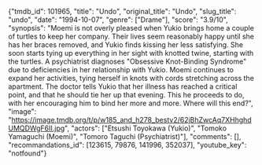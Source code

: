 {"tmdb_id": 101965, "title": "Undo", "original_title": "Undo", "slug_title": "undo", "date": "1994-10-07", "genre": ["Drame"], "score": "3.9/10", "synopsis": "Moemi is not overly pleased when Yukio brings home a couple of turtles to keep her company. Their lives seem reasonably happy until she has her braces removed, and Yukio finds kissing her less satisfying. She soon starts tying up everything in her sight with knotted twine, starting with the turtles. A psychiatrist diagnoses \"Obsessive Knot-Binding Syndrome\" due to deficiencies in her relationship with Yukio. Moemi continues to expand her activities, tying herself in knots with cords stretching across the apartment. The doctor tells Yukio that her illness has reached a critical point, and that he should tie her up that evening. This he proceeds to do, with her encouraging him to bind her more and more. Where will this end?", "image": "https://image.tmdb.org/t/p/w185_and_h278_bestv2/62jBhZwcAq7XHhghdUMQDWgF6II.jpg", "actors": ["Etsushi Toyokawa (Yukio)", "Tomoko Yamaguchi (Moemi)", "Tomoro Taguchi (Psychiatrist)"], "comments": [], "recommandations_id": [123615, 79876, 141996, 352037], "youtube_key": "notfound"}